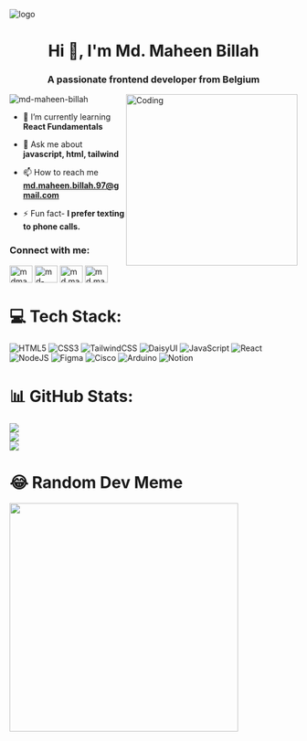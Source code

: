 ![logo](https://user-images.githubusercontent.com/80781196/190216139-7697aa5a-c9a0-4bd6-80bf-3aca76a2e1c8.gif)
<h1 align="center">Hi 👋, I'm Md. Maheen Billah</h1>
<h3 align="center">A passionate frontend developer from Belgium</h3>
<img align="right" alt="Coding" width="300" h="auto" src="https://giffiles.alphacoders.com/193/193890.gif">


<p align="left"> <img src="https://komarev.com/ghpvc/?username=md-maheen-billah&label=Profile%20views&color=0e75b6&style=flat" alt="md-maheen-billah" /> </p>


- 🌱 I’m currently learning **React Fundamentals**

- 💬 Ask me about **javascript, html, tailwind**

- 📫 How to reach me **md.maheen.billah.97@gmail.com**

- ⚡ Fun fact- **I prefer texting to phone calls.**

<h3 align="left">Connect with me:</h3>
<p align="left">
<a href="https://twitter.com/mdmaheen_billah" target="blank"><img align="center" src="https://raw.githubusercontent.com/rahuldkjain/github-profile-readme-generator/master/src/images/icons/Social/twitter.svg" alt="mdmaheen_billah" height="30" width="40" /></a>
<a href="https://linkedin.com/in/md-maheen-billah" target="blank"><img align="center" src="https://raw.githubusercontent.com/rahuldkjain/github-profile-readme-generator/master/src/images/icons/Social/linked-in-alt.svg" alt="md-maheen-billah" height="30" width="40" /></a>
<a href="https://fb.com/md.maheen.billah.97" target="blank"><img align="center" src="https://raw.githubusercontent.com/rahuldkjain/github-profile-readme-generator/master/src/images/icons/Social/facebook.svg" alt="md.maheen.billah.97" height="30" width="40" /></a>
<a href="https://instagram.com/md.maheen.billah" target="blank"><img align="center" src="https://raw.githubusercontent.com/rahuldkjain/github-profile-readme-generator/master/src/images/icons/Social/instagram.svg" alt="md.maheen.billah" height="30" width="40" /></a>
</p>


# 💻 Tech Stack:
![HTML5](https://img.shields.io/badge/html5-%23E34F26.svg?style=for-the-badge&logo=html5&logoColor=white) ![CSS3](https://img.shields.io/badge/css3-%231572B6.svg?style=for-the-badge&logo=css3&logoColor=white) ![TailwindCSS](https://img.shields.io/badge/tailwindcss-%2338B2AC.svg?style=for-the-badge&logo=tailwind-css&logoColor=white) ![DaisyUI](https://img.shields.io/badge/daisyui-5A0EF8?style=for-the-badge&logo=daisyui&logoColor=white) ![JavaScript](https://img.shields.io/badge/javascript-%23323330.svg?style=for-the-badge&logo=javascript&logoColor=%23F7DF1E) ![React](https://img.shields.io/badge/react-%2320232a.svg?style=for-the-badge&logo=react&logoColor=%2361DAFB) ![NodeJS](https://img.shields.io/badge/node.js-6DA55F?style=for-the-badge&logo=node.js&logoColor=white) ![Figma](https://img.shields.io/badge/figma-%23F24E1E.svg?style=for-the-badge&logo=figma&logoColor=white) ![Cisco](https://img.shields.io/badge/cisco-%23049fd9.svg?style=for-the-badge&logo=cisco&logoColor=black) ![Arduino](https://img.shields.io/badge/-Arduino-00979D?style=for-the-badge&logo=Arduino&logoColor=white) ![Notion](https://img.shields.io/badge/Notion-%23000000.svg?style=for-the-badge&logo=notion&logoColor=white)
# 📊 GitHub Stats:
![](https://github-readme-stats.vercel.app/api?username=md-maheen-billah&theme=dark&hide_border=false&include_all_commits=false&count_private=false)<br/>
![](https://github-readme-streak-stats.herokuapp.com/?user=md-maheen-billah&theme=dark&hide_border=false)<br/>
![](https://github-readme-stats.vercel.app/api/top-langs/?username=md-maheen-billah&theme=dark&hide_border=false&include_all_commits=false&count_private=false&layout=compact)
# 😂 Random Dev Meme
<img src='https://randommeme-five.vercel.app/' style="height: 400px;"/>



